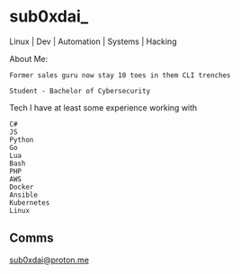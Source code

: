 # sub0xdai_

Linux | Dev | Automation | Systems | Hacking

About Me:

    Former sales guru now stay 10 toes in them CLI trenches

    Student - Bachelor of Cybersecurity

Tech I have at least some experience working with

    C#
    JS
    Python
    Go
    Lua
    Bash
    PHP
    AWS
    Docker 
    Ansible
    Kubernetes
    Linux

## Comms

sub0xdai@proton.me











                        

